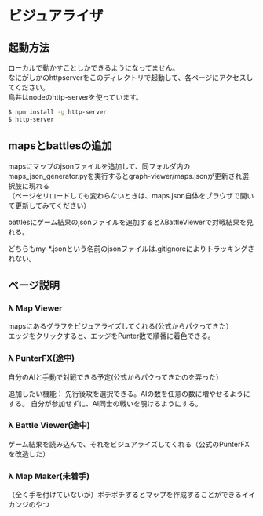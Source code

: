 # ビジュアライザ
## 起動方法
ローカルで動かすことしかできるようになってません。  
なにがしかのhttpserverをこのディレクトリで起動して、各ページにアクセスしてください。  
鳥井はnodeのhttp-serverを使っています。  
```bash
$ npm install -g http-server
$ http-server
```

## mapsとbattlesの追加
mapsにマップのjsonファイルを追加して、同フォルダ内のmaps_json_generator.pyを実行するとgraph-viewer/maps.jsonが更新され選択肢に現れる  
（ページをリロードしても変わらないときは、maps.json自体をブラウザで開いて更新してみてください）

battlesにゲーム結果のjsonファイルを追加すると&#955;BattleViewerで対戦結果を見れる。

どちらもmy-\*.jsonという名前のjsonファイルは.gitignoreによりトラッキングされない。

## ページ説明
### &#955; Map Viewer
mapsにあるグラフをビジュアライズしてくれる(公式からパクってきた）  
エッジをクリックすると、エッジをPunter数で順番に着色できる。

### &#955; PunterFX(途中)
自分のAIと手動で対戦できる予定(公式からパクってきたのを弄った）

追加したい機能：
先行後攻を選択できる。AIの数を任意の数に増やせるようにする。
自分が参加せずに、AI同士の戦いを覗けるようにする。

### &#955; Battle Viewer(途中)
ゲーム結果を読み込んで、それをビジュアライズしてくれる（公式のPunterFXを改造した）

### &#955; Map Maker(未着手)
（全く手を付けていないが）ポチポチするとマップを作成することができるイイカンジのやつ
